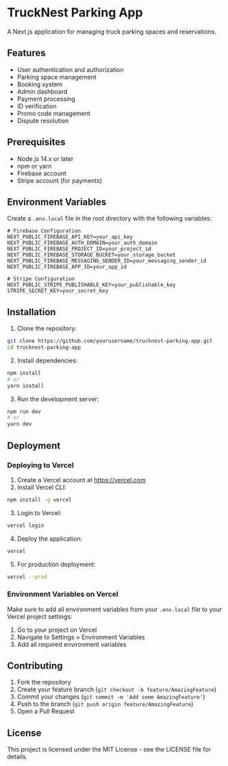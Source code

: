# TruckNest Parking App

A Next.js application for managing truck parking spaces and reservations.

## Features

- User authentication and authorization
- Parking space management
- Booking system
- Admin dashboard
- Payment processing
- ID verification
- Promo code management
- Dispute resolution

## Prerequisites

- Node.js 14.x or later
- npm or yarn
- Firebase account
- Stripe account (for payments)

## Environment Variables

Create a `.env.local` file in the root directory with the following variables:

```env
# Firebase Configuration
NEXT_PUBLIC_FIREBASE_API_KEY=your_api_key
NEXT_PUBLIC_FIREBASE_AUTH_DOMAIN=your_auth_domain
NEXT_PUBLIC_FIREBASE_PROJECT_ID=your_project_id
NEXT_PUBLIC_FIREBASE_STORAGE_BUCKET=your_storage_bucket
NEXT_PUBLIC_FIREBASE_MESSAGING_SENDER_ID=your_messaging_sender_id
NEXT_PUBLIC_FIREBASE_APP_ID=your_app_id

# Stripe Configuration
NEXT_PUBLIC_STRIPE_PUBLISHABLE_KEY=your_publishable_key
STRIPE_SECRET_KEY=your_secret_key
```

## Installation

1. Clone the repository:
```bash
git clone https://github.com/yourusername/trucknest-parking-app.git
cd trucknest-parking-app
```

2. Install dependencies:
```bash
npm install
# or
yarn install
```

3. Run the development server:
```bash
npm run dev
# or
yarn dev
```

## Deployment

### Deploying to Vercel

1. Create a Vercel account at https://vercel.com
2. Install Vercel CLI:
```bash
npm install -g vercel
```

3. Login to Vercel:
```bash
vercel login
```

4. Deploy the application:
```bash
vercel
```

5. For production deployment:
```bash
vercel --prod
```

### Environment Variables on Vercel

Make sure to add all environment variables from your `.env.local` file to your Vercel project settings:

1. Go to your project on Vercel
2. Navigate to Settings > Environment Variables
3. Add all required environment variables

## Contributing

1. Fork the repository
2. Create your feature branch (`git checkout -b feature/AmazingFeature`)
3. Commit your changes (`git commit -m 'Add some AmazingFeature'`)
4. Push to the branch (`git push origin feature/AmazingFeature`)
5. Open a Pull Request

## License

This project is licensed under the MIT License - see the LICENSE file for details. 